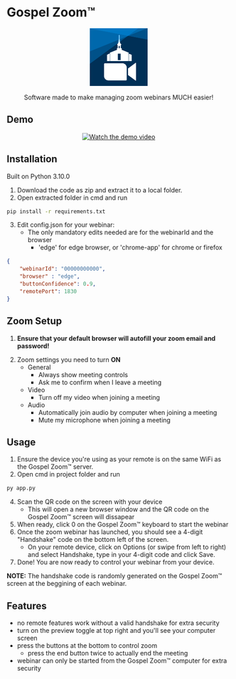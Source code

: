 # Gospel Zoom&trade;

<p align="center">
   <img src="https://github.com/21beckem/Gospel-Zoom/blob/main/churchZoomIcon.png?raw=true" alt="logo" width="130"/>
</p>
   
<p align="center">Software made to make managing zoom webinars MUCH easier!</p>

## Demo

<p align="center">
   <a href="https://youtu.be/F2N2xZkTnfU">
      <img src="https://drive.google.com/uc?export=view&id=1p69An11DmVjCsnjjUQXXu07YRIEtgMo4" alt="Watch the demo video" width="40%"/>
   </a>
</p>

## Installation

Built on Python 3.10.0

1. Download the code as zip and extract it to a local folder.
2. Open extracted folder in cmd and run
```bash
pip install -r requirements.txt
```
3. Edit config.json for your webinar:
   - The only mandatory edits needed are for the webinarId and the browser
     - 'edge' for edge browser, or 'chrome-app' for chrome or firefox

```json
{
    "webinarId": "00000000000",
    "browser" : "edge",
    "buttonConfidence": 0.9,
    "remotePort": 1830
}
```

## Zoom Setup
1. __Ensure that your default browser will autofill your zoom email and password!__
<!--2. Install a zoom page closer extention like [this one](https://microsoftedge.microsoft.com/addons/detail/zoom-auto-close/makanddcfijlakgmngionnipafcngkje) on your browser-->
2. Zoom settings you need to turn __ON__
   - General
     - Always show meeting controls
     - Ask me to confirm when I leave a meeting
   - Video
     - Turn off my video when joining a meeting
   - Audio
     - Automatically join audio by computer when joining a meeting
     - Mute my microphone when joining a meeting

## Usage

1. Ensure the device you're using as your remote is on the same WiFi as the Gospel Zoom&trade; server.
2. Open cmd in project folder and run
```bash
py app.py
```
4. Scan the QR code on the screen with your device
   - This will open a new browser window and the QR code on the Gospel Zoom&trade; screen will dissapear
5. When ready, click 0 on the Gospel Zoom&trade; keyboard to start the webinar
6. Once the zoom webinar has launched, you should see a 4-digit "Handshake" code on the bottom left of the screen.
   - On your remote device, click on Options (or swipe from left to right) and select Handshake, type in your 4-digit code and click Save.
7. Done! You are now ready to control your webinar from your device.

__NOTE:__ The handshake code is randomly generated on the Gospel Zoom&trade; screen at the beggining of each webinar.

## Features

* no remote features work without a valid handshake for extra security
* turn on the preview toggle at top right and you'll see your computer screen
* press the buttons at the bottom to control zoom
    * press the end button twice to actually end the meeting
* webinar can only be started from the Gospel Zoom&trade; computer for extra security
